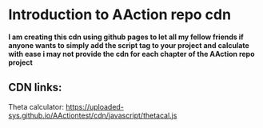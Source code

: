 # Introduction to AAction repo cdn 
**I am creating this cdn using github pages to let all my fellow friends if anyone wants to simply add the script tag to your project and calculate with ease i may not provide the cdn for each chapter of the AAction repo project**

## CDN links:

Theta calculator: https://uploaded-sys.github.io/AActiontest/cdn/javascript/thetacal.js